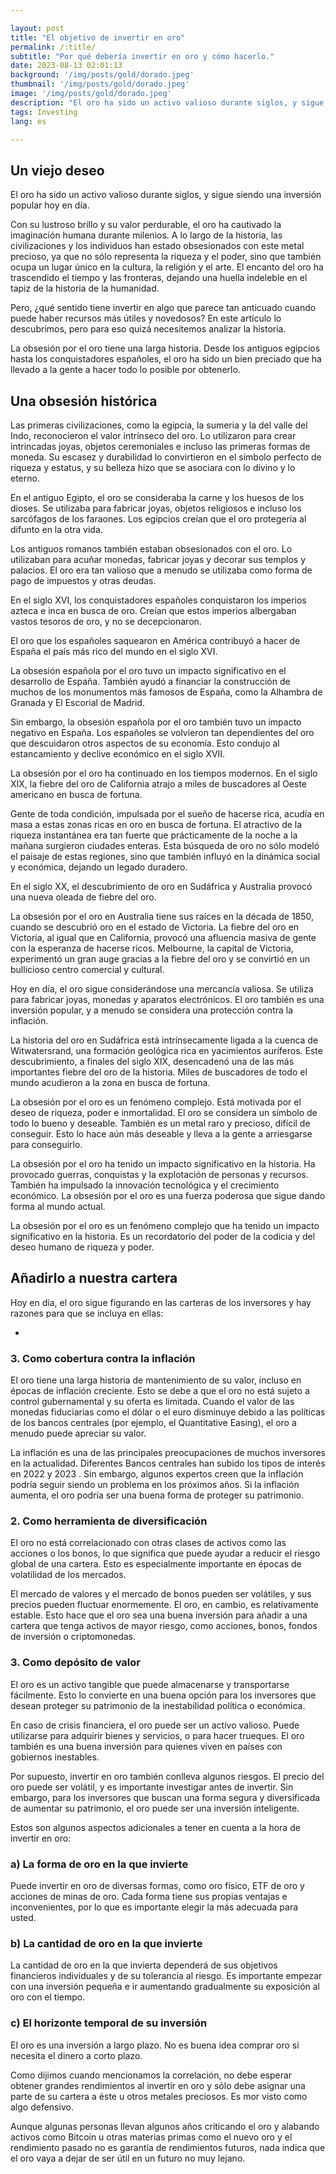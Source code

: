 ```yaml
---

layout: post 
title: "El objetivo de invertir en oro"  
permalink: /:title/ 
subtitle: "Por qué debería invertir en oro y cómo hacerlo."
date: 2023-08-13 02:01:13 
background: '/img/posts/gold/dorado.jpeg'
thumbnail: '/img/posts/gold/dorado.jpeg'
image: '/img/posts/gold/dorado.jpeg'
description: "El oro ha sido un activo valioso durante siglos, y sigue siendo una inversión popular hoy en día."
tags: Investing
lang: es

---
```



## Un viejo deseo

El oro ha sido un activo valioso durante siglos, y sigue siendo una inversión popular hoy en día.

Con su lustroso brillo y su valor perdurable, el oro ha cautivado la imaginación humana durante milenios. A lo largo de la historia, las civilizaciones y los individuos han estado obsesionados con este metal precioso, ya que no sólo representa la riqueza y el poder, sino que también ocupa un lugar único en la cultura, la religión y el arte. El encanto del oro ha trascendido el tiempo y las fronteras, dejando una huella indeleble en el tapiz de la historia de la humanidad.

Pero, ¿qué sentido tiene invertir en algo que parece tan anticuado cuando puede haber recursos más útiles y novedosos? En este artículo lo descubrimos, pero para eso quizá necesitemos analizar la historia.

La obsesión por el oro tiene una larga historia. Desde los antiguos egipcios hasta los conquistadores españoles, el oro ha sido un bien preciado que ha llevado a la gente a hacer todo lo posible por obtenerlo.

## Una obsesión histórica

Las primeras civilizaciones, como la egipcia, la sumeria y la del valle del Indo, reconocieron el valor intrínseco del oro. Lo utilizaron para crear intrincadas joyas, objetos ceremoniales e incluso las primeras formas de moneda. Su escasez y durabilidad lo convirtieron en el símbolo perfecto de riqueza y estatus, y su belleza hizo que se asociara con lo divino y lo eterno.

En el antiguo Egipto, el oro se consideraba la carne y los huesos de los dioses. Se utilizaba para fabricar joyas, objetos religiosos e incluso los sarcófagos de los faraones. Los egipcios creían que el oro protegería al difunto en la otra vida.

Los antiguos romanos también estaban obsesionados con el oro. Lo utilizaban para acuñar monedas, fabricar joyas y decorar sus templos y palacios. El oro era tan valioso que a menudo se utilizaba como forma de pago de impuestos y otras deudas.

En el siglo XVI, los conquistadores españoles conquistaron los imperios azteca e inca en busca de oro. Creían que estos imperios albergaban vastos tesoros de oro, y no se decepcionaron.

El oro que los españoles saquearon en América contribuyó a hacer de España el país más rico del mundo en el siglo XVI.

La obsesión española por el oro tuvo un impacto significativo en el desarrollo de España. También ayudó a financiar la construcción de muchos de los monumentos más famosos de España, como la Alhambra de Granada y El Escorial de Madrid.

Sin embargo, la obsesión española por el oro también tuvo un impacto negativo en España. Los españoles se volvieron tan dependientes del oro que descuidaron otros aspectos de su economía. Esto condujo al estancamiento y declive económico en el siglo XVII.

La obsesión por el oro ha continuado en los tiempos modernos. En el siglo XIX, la fiebre del oro de California atrajo a miles de buscadores al Oeste americano en busca de fortuna.


Gente de toda condición, impulsada por el sueño de hacerse rica, acudía en masa a estas zonas ricas en oro en busca de fortuna. El atractivo de la riqueza instantánea era tan fuerte que prácticamente de la noche a la mañana surgieron ciudades enteras. Esta búsqueda de oro no sólo modeló el paisaje de estas regiones, sino que también influyó en la dinámica social y económica, dejando un legado duradero.

En el siglo XX, el descubrimiento de oro en Sudáfrica y Australia provocó una nueva oleada de fiebre del oro.

La obsesión por el oro en Australia tiene sus raíces en la década de 1850, cuando se descubrió oro en el estado de Victoria. La fiebre del oro en Victoria, al igual que en California, provocó una afluencia masiva de gente con la esperanza de hacerse ricos. Melbourne, la capital de Victoria, experimentó un gran auge gracias a la fiebre del oro y se convirtió en un bullicioso centro comercial y cultural.

Hoy en día, el oro sigue considerándose una mercancía valiosa. Se utiliza para fabricar joyas, monedas y aparatos electrónicos. El oro también es una inversión popular, y a menudo se considera una protección contra la inflación.

La historia del oro en Sudáfrica está intrínsecamente ligada a la cuenca de Witwatersrand, una formación geológica rica en yacimientos auríferos. Este descubrimiento, a finales del siglo XIX, desencadenó una de las más importantes fiebre del oro de la historia. Miles de buscadores de todo el mundo acudieron a la zona en busca de fortuna.

La obsesión por el oro es un fenómeno complejo. Está motivada por el deseo de riqueza, poder e inmortalidad. El oro se considera un símbolo de todo lo bueno y deseable. También es un metal raro y precioso, difícil de conseguir. Esto lo hace aún más deseable y lleva a la gente a arriesgarse para conseguirlo.

La obsesión por el oro ha tenido un impacto significativo en la historia. Ha provocado guerras, conquistas y la explotación de personas y recursos. También ha impulsado la innovación tecnológica y el crecimiento económico. La obsesión por el oro es una fuerza poderosa que sigue dando forma al mundo actual.

La obsesión por el oro es un fenómeno complejo que ha tenido un impacto significativo en la historia. Es un recordatorio del poder de la codicia y del deseo humano de riqueza y poder.

## Añadirlo a nuestra cartera

Hoy en día, el oro sigue figurando en las carteras de los inversores y hay razones para que se incluya en ellas:

-

### 3. Como cobertura contra la inflación

El oro tiene una larga historia de mantenimiento de su valor, incluso en épocas de inflación creciente. Esto se debe a que el oro no está sujeto a control gubernamental y su oferta es limitada. Cuando el valor de las monedas fiduciarias como el dólar o el euro disminuye debido a las políticas de los bancos centrales (por ejemplo, el Quantitative Easing), el oro a menudo puede apreciar su valor.

La inflación es una de las principales preocupaciones de muchos inversores en la actualidad. Diferentes Bancos centrales han subido los tipos de interés en 2022 y 2023 . Sin embargo, algunos expertos creen que la inflación podría seguir siendo un problema en los próximos años. Si la inflación aumenta, el oro podría ser una buena forma de proteger su patrimonio.

### 2. Como herramienta de diversificación

El oro no está correlacionado con otras clases de activos como las acciones o los bonos, lo que significa que puede ayudar a reducir el riesgo global de una cartera. Esto es especialmente importante en épocas de volatilidad de los mercados.

El mercado de valores y el mercado de bonos pueden ser volátiles, y sus precios pueden fluctuar enormemente. El oro, en cambio, es relativamente estable. Esto hace que el oro sea una buena inversión para añadir a una cartera que tenga activos de mayor riesgo, como acciones, bonos, fondos de inversión o criptomonedas.

### 3. Como depósito de valor

El oro es un activo tangible que puede almacenarse y transportarse fácilmente. Esto lo convierte en una buena opción para los inversores que desean proteger su patrimonio de la inestabilidad política o económica.

En caso de crisis financiera, el oro puede ser un activo valioso. Puede utilizarse para adquirir bienes y servicios, o para hacer trueques. El oro también es una buena inversión para quienes viven en países con gobiernos inestables.

Por supuesto, invertir en oro también conlleva algunos riesgos. El precio del oro puede ser volátil, y es importante investigar antes de invertir. Sin embargo, para los inversores que buscan una forma segura y diversificada de aumentar su patrimonio, el oro puede ser una inversión inteligente.

Estos son algunos aspectos adicionales a tener en cuenta a la hora de invertir en oro:

### a) La forma de oro en la que invierte

Puede invertir en oro de diversas formas, como oro físico, ETF de oro y acciones de minas de oro. Cada forma tiene sus propias ventajas e inconvenientes, por lo que es importante elegir la más adecuada para usted.

### b) La cantidad de oro en la que invierte

La cantidad de oro en la que invierta dependerá de sus objetivos financieros individuales y de su tolerancia al riesgo. Es importante empezar con una inversión pequeña e ir aumentando gradualmente su exposición al oro con el tiempo.

### c) El horizonte temporal de su inversión

El oro es una inversión a largo plazo. No es buena idea comprar oro si necesita el dinero a corto plazo.

Como dijimos cuando mencionamos la correlación, no debe esperar obtener grandes rendimientos al invertir en oro y sólo debe asignar una parte de su cartera a éste u otros metales preciosos. Es mor visto como algo defensivo.

Aunque algunas personas llevan algunos años criticando el oro y alabando activos como Bitcoin u otras materias primas como el nuevo oro y el rendimiento pasado no es garantía de rendimientos futuros, nada indica que el oro vaya a dejar de ser útil en un futuro no muy lejano.